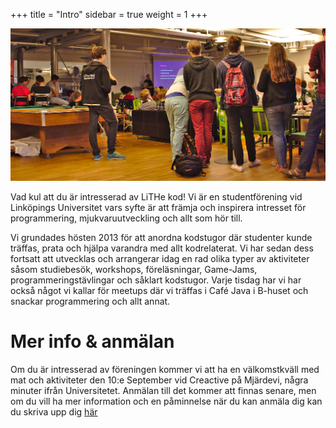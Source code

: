 +++
title = "Intro"
sidebar = true
weight = 1
+++

![Event banner](/assets/spotify2016-2.jpg)


Vad kul att du är intresserad av LiTHe kod! Vi är en studentförening vid
Linköpings Universitet vars syfte är att främja och inspirera intresset för
programmering, mjukvaruutveckling och allt som hör till. 

Vi grundades hösten 2013 för att anordna kodstugor där studenter kunde träffas,
prata och hjälpa varandra med allt kodrelaterat. Vi har sedan dess fortsatt att
utvecklas och arrangerar idag en rad olika typer av aktiviteter såsom
studiebesök, workshops, föreläsningar, Game-Jams, programmeringstävlingar och
såklart kodstugor. Varje tisdag har vi har också något vi kallar för meetups där vi träffas
i Café Java i B-huset och snackar programmering och allt annat.

# Mer info & anmälan

Om du är intresserad av föreningen kommer vi att ha en välkomstkväll med mat
och aktiviteter den 10:e September vid Creactive på Mjärdevi, några minuter
ifrån Universitetet. Anmälan till det kommer att finnas senare, men om du vill
ha mer information och en påminnelse när du kan anmäla dig kan du skriva upp
dig [här](https://goo.gl/forms/gltSjuvoFXS0O1dH3)


